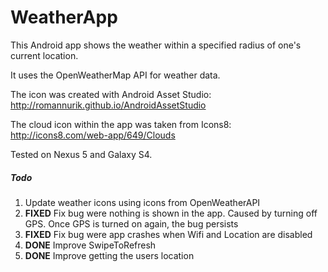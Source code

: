 # WeatherApp

This Android app shows the weather within a specified radius of one's current location.

It uses the OpenWeatherMap API for weather data.

The icon was created with Android Asset Studio: http://romannurik.github.io/AndroidAssetStudio

The cloud icon within the app was taken from Icons8: http://icons8.com/web-app/649/Clouds

Tested on Nexus 5 and Galaxy S4.

##### Todo
1. Update weather icons using icons from OpenWeatherAPI
2. __FIXED__ Fix bug were nothing is shown in the app. Caused by turning off GPS. Once GPS is turned on again, the bug persists
3. __FIXED__ Fix bug were app crashes when Wifi and Location are disabled
4. __DONE__ Improve SwipeToRefresh
5. __DONE__ Improve getting the users location
